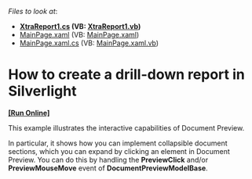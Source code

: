 <!-- default file list -->
*Files to look at*:

* **[XtraReport1.cs](./CS/PreviewClickSample.Web/XtraReport1.cs) (VB: [XtraReport1.vb](./VB/PreviewClickSample.Web/XtraReport1.vb))**
* [MainPage.xaml](./CS/PreviewClickSample/MainPage.xaml) (VB: [MainPage.xaml](./VB/PreviewClickSample/MainPage.xaml))
* [MainPage.xaml.cs](./CS/PreviewClickSample/MainPage.xaml.cs) (VB: [MainPage.xaml.vb](./VB/PreviewClickSample/MainPage.xaml.vb))
<!-- default file list end -->
# How to create a drill-down report in Silverlight
<!-- run online -->
**[[Run Online]](https://codecentral.devexpress.com/e3111)**
<!-- run online end -->


<p>This example illustrates the interactive capabilities of Document Preview.</p><p>In particular, it shows how you can implement collapsible document sections, which you can expand by clicking an element in Document Preview. You can do this by handling the <strong>PreviewClick</strong> and/or <strong>PreviewMouseMove</strong> event of <strong>DocumentPreviewModelBase</strong>.</p>

<br/>


